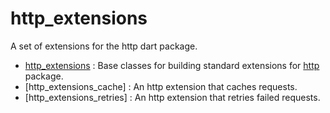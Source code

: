 # http_extensions

A set of extensions for the http dart package.

* [http_extensions](http_extensions) : Base classes for building standard extensions for [http](https://pub.dev/packages/http) package.
* [http_extensions_cache] : An http extension that caches requests.
* [http_extensions_retries] : An http extension that retries failed requests.
